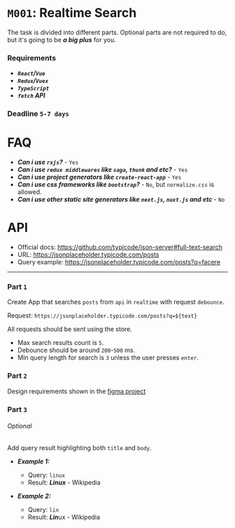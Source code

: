 # `M001`: Realtime Search
The task is divided into different parts. Optional parts are not required
to do, but it's going to be ***a big plus*** for you.

### Requirements
+ ***`React`/`Vue`***
+ ***`Redux`/`Vuex`***
+ ***`TypeScript`***
+ ***`fetch` API***

### Deadline `5-7 days`

# FAQ
+ ***Can i use `rxjs`?*** - `Yes`
+ ***Can i use `redux middlewares` like `saga`, `thunk` and etc?*** - `Yes`
+ ***Can i use project generators like `create-react-app`*** - `Yes`
+ ***Can i use css frameworks like `bootstrap`?*** - `No`, but `normalize.css` is allowed.
+ ***Can i use other static site generators like `next.js`, `nuxt.js` and etc*** - `No`

# API
+ Official docs: https://github.com/typicode/json-server#full-text-search
+ URL: https://jsonplaceholder.typicode.com/posts
+ Query example: https://jsonplaceholder.typicode.com/posts?q=facere

---

### Part `1`
Create App that searches `posts` from `api` in `realtime` with request `debounce`.

Request: `https://jsonplaceholder.typicode.com/posts?q=${text}`

All requests should be sent using the store.
+ Max search results count is `5`.
+ Debounce should be around `200`-`500` ms.
+ Min query length for search is `3` unless the user presses `enter`.

### Part `2`
Design requirements shown in the [figma project](https://www.figma.com/file/ZmX8H1qMc8k5fivTHty6dH/Azimutlabs-Front-Developer-Tasks?node-id=35%3A0)

### Part `3`
###### Optional
Add query result highlighting both `title` and `body`.

+ ***Example 1:***
  - Query: `linux`
  - Result: ***Linux*** - Wikipedia

+ ***Example 2:***
  - Query: `lin`
  - Result: ***Lin***ux - Wikipedia
